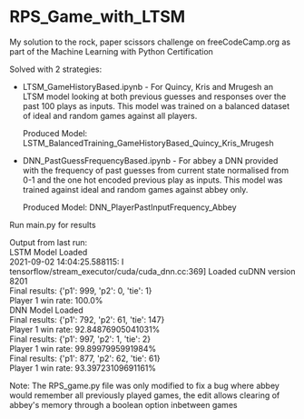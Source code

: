 # RPS_Game_with_LTSM
My solution to the rock, paper scissors challenge on freeCodeCamp.org as part of the Machine Learning with Python Certification

Solved with 2 strategies:
	
 - LTSM_GameHistoryBased.ipynb - For Quincy, Kris and Mrugesh an LTSM model looking at both previous guesses and responses over the past 100 plays as inputs. This model was trained on a balanced dataset of ideal and random games against all players. 

	Produced Model: LSTM_BalancedTraining_GameHistoryBased_Quincy_Kris_Mrugesh

 - DNN_PastGuessFrequencyBased.ipynb - For abbey a DNN provided with the frequency of past guesses from current state normalised from 0-1 and the one hot encoded previous play as inputs. This model was trained against ideal and random games against abbey only.

	Produced Model: DNN_PlayerPastInputFrequency_Abbey

Run main.py for results

Output from last run:  
LSTM Model Loaded  
2021-09-02 14:04:25.588115: I tensorflow/stream_executor/cuda/cuda_dnn.cc:369] Loaded cuDNN version 8201  
Final results: {'p1': 999, 'p2': 0, 'tie': 1}  
Player 1 win rate: 100.0%  
DNN Model Loaded  
Final results: {'p1': 792, 'p2': 61, 'tie': 147}  
Player 1 win rate: 92.84876905041031%  
Final results: {'p1': 997, 'p2': 1, 'tie': 2}  
Player 1 win rate: 99.8997995991984%  
Final results: {'p1': 877, 'p2': 62, 'tie': 61}  
Player 1 win rate: 93.39723109691161%  
 
Note: The RPS_game.py file was only modified to fix a bug where abbey would remember all previously played games, the edit allows clearing of abbey's memory through a boolean option inbetween games
